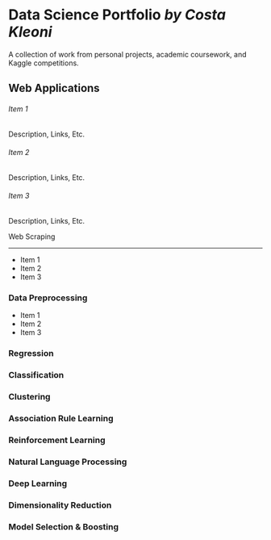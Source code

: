 # Data Science Portfolio *by Costa Kleoni*
A collection of work from personal projects, academic coursework, and Kaggle competitions.

Web Applications
------
###### Item 1
Description, Links, Etc.  
###### Item 2
Description, Links, Etc.  
###### Item 3
Description, Links, Etc.  

Web Scraping
______
* Item 1
* Item 2
* Item 3

### Data Preprocessing
* Item 1
* Item 2
* Item 3
### Regression
### Classification
### Clustering 
### Association Rule Learning
### Reinforcement Learning
### Natural Language Processing
### Deep Learning
### Dimensionality Reduction
### Model Selection & Boosting


